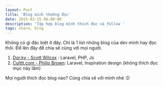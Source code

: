 ```yaml
---
layout: Post
title: 'Blog mình thường đọc'
date: 2015-03-15 06:00:00
description: 'Tập hợp blog mình thích đọc và follow '
tags: share, blog
---
```


Không có gì đặc biệt ở đây. Chỉ là 1 list những blog của dev mình hay đọc thôi. Để lên đây để chia sẽ cùng với mọi người.

1. [Dor.ky - Scott Wilcox](http://dor.ky/) : Laravel, PHP, Js
2. [Culttt.com - Philip Brown](http://culttt.com/): Laravel, Inspiration design (không thích đọc mục này lắm)

Mọi người thích đọc blog nào? Cùng chia sẽ với mình nhé :D
